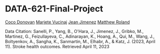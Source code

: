 # DATA-621-Final-Project



[Coco Donovan](https://github.com/cocodono)
[Marjete Vucinaj](https://github.com/MarjeteV)
[Jean Jimenez](https://github.com/sleepysloth12)
[Matthew Roland](https://github.com/Mattr5541)



Data Citation: Sanelli, P., Yang, B., O'Hara, J., Jimenez, J., Gribko, M., Martinez, G., Feizullayeva, C., Adinarayan, K., Hoang, A., Qui, M., Wang, J., Boltyenkov, A., Sangha, K., Sanmartin, M., Elhabr, A., & Katz, J. (2023, April 11). Stroke health outcomes. Retrieved April 11, 2023
